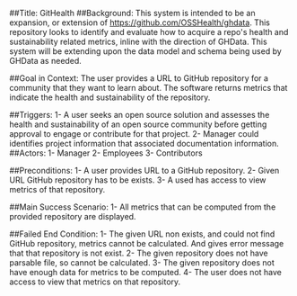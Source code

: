 ##Title: GitHealth
##Background:
This system is intended to be an expansion, or extension of https://github.com/OSSHealth/ghdata. This repository looks to identify and evaluate how to acquire a repo's health and sustainability related metrics, inline with the direction of GHData. This system will be extending upon the data model and schema being used by GHData as needed.

##Goal in Context:
The user provides a URL to GitHub repository for a community that they want to learn about. The software returns metrics that indicate the health and sustainability of the repository.

##Triggers:
1- A user seeks an open source solution and assesses the health and sustainability of an open source community before getting approval to engage or contribute for that project.
2- Manager could identifies project information that associated documentation information.
##Actors:
1- Manager
2- Employees
3- Contributors

##Preconditions:
1- A user provides URL to a GitHub repository.
2- Given URL GitHub repository has to be exists.
3- A used has access to view metrics of that repository.

##Main Success Scenario:
1- All metrics that can be computed from the provided repository are displayed.

##Failed End Condition:
1- The given URL non exists, and could not find GitHub repository, metrics cannot be calculated. And gives error message that that repository is not exist. 
2- The given repository does not have parsable file, so cannot be calculated.
3- The given repository does not have enough data for metrics to be computed.
4- The user does not have access to view that metrics on that repository.

